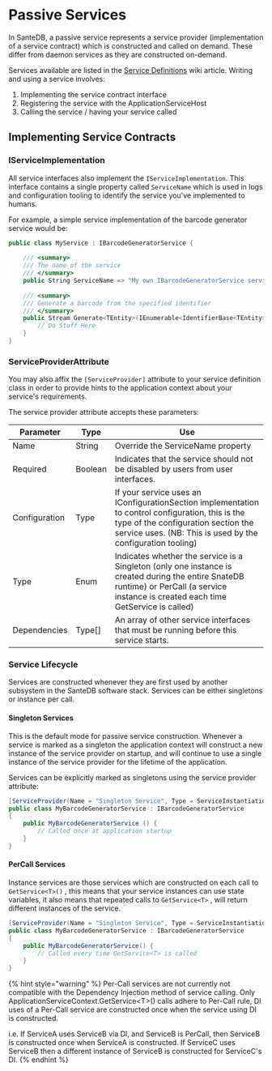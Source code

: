 # Passive Services

In SanteDB, a passive service represents a service provider (implementation of a service contract) which is constructed and called on demand. These differ from daemon services as they are constructed on-demand.

Services available are listed in the [Service Definitions](service-definitions/) wiki article. Writing and using a service involves:

1. Implementing the service contract interface
2. Registering the service with the ApplicationServiceHost
3. Calling the service / having your service called

## Implementing Service Contracts

### IServiceImplementation

All service interfaces also implement the `IServiceImplementation`. This interface contains a single property called `ServiceName` which is used in logs and configuration tooling to identify the service you've implemented to humans.&#x20;

For example, a simple service implementation of the barcode generator service would be:

```csharp
public class MyService : IBarcodeGeneratorService { 
    
    /// <summary>
    /// The name of the service
    /// </summary>
    public String ServiceName => "My own IBarcodeGeneratorService service";
    
    /// <summary>
    /// Generate a barcode from the specified identifier
    /// </summary>
    public Stream Generate<TEntity>(IEnumerable<IdentifierBase<TEntity>> identifers){
        // Do Stuff Here
    }
}
```

### ServiceProviderAttribute

You may also affix the `[ServiceProvider]` attribute to your service definition class in order to provide hints to the application context about your service's requirements.

The service provider attribute accepts these parameters:

| Parameter     | Type    | Use                                                                                                                                                                                                    |
| ------------- | ------- | ------------------------------------------------------------------------------------------------------------------------------------------------------------------------------------------------------ |
| Name          | String  | Override the ServiceName property                                                                                                                                                                      |
| Required      | Boolean | Indicates that the service should not be disabled by users from user interfaces.                                                                                                                       |
| Configuration | Type    | If your service uses an IConfigurationSection implementation to control configuration, this is the type of the configuration section the service uses. (NB: This is used by the configuration tooling) |
| Type          | Enum    | Indicates whether the service is a Singleton (only one instance is created during the entire SnateDB runtime) or PerCall (a service instance is created each time GetService is called)                |
| Dependencies  | Type\[] | An array of other service interfaces that must be running before this service starts.                                                                                                                  |

### Service Lifecycle

Services are constructed whenever they are first used by another subsystem in the SanteDB software stack. Services can be either singletons or instance per call.

#### Singleton Services

This is the default mode for passive service construction. Whenever a service is marked as a singleton the application context will construct a new instance of the service provider on startup, and will continue to use a single instance of the service provider for the lifetime of the application.

Services can be explicitly marked as singletons using the service provider attribute:

```csharp
[ServiceProvider(Name = "Singleton Service", Type = ServiceInstantiationType.Singleton)]
public class MyBarcodeGeneratorService : IBarcodeGeneratorService
{
    public MyBarcodeGeneratorService () {
        // Called once at application startup
    }
}
```

#### PerCall Services

Instance services are those services which are constructed on each call to `GetService<T>()` , this means that your service instances can use state variables, it also means that repeated calls to `GetService<T>` , will return different instances of the service.

```csharp
[ServiceProvider(Name = "Singleton Service", Type = ServiceInstantiationType.Singleton)]
public class MyBarcodeGeneratorService : IBarcodeGeneratorService
{
    public MyBarcodeGeneratorService() {
        // Called every time GetService<T> is called
    }
}
```

{% hint style="warning" %}
Per-Call services are not currently not compatible with the Dependency Injection method of service calling. Only ApplicationServiceContext.GetService\<T>() calls adhere to Per-Call rule, DI uses of a Per-Call service are constructed once when the service using DI is constructed.

i.e. If ServiceA uses ServiceB via DI, and ServiceB is PerCall, then ServiceB is constructed once when ServiceA is constructed. If ServiceC uses ServiceB then a different instance of ServiceB is constructed for ServiceC's DI.
{% endhint %}
